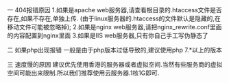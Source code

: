 一 404报错原因
1.如果是apache web服务器,请查看根目录的.htaccess文件是否存在,如果不存在,单独上传. (由于linux服务器的.htaccess的文件默认是隐藏的,在移动文件可能被忽略掉);
2.如果是nginx web服务器,请把nginx_rewrite.conf里面的内容配置到nginx里面
3.如果是IIS web服务器,只有你自己手工写伪静态了

二 如果php出现报错
   一般是由于php版本过低导致的,建议使用php 7.*以上的版本

三 速度慢的原因
   建议优先使用香港的服务器或者虚拟空间.当然有些服务商的虚拟空间可能出来限制.所以我们推荐使用云服务器.1核1G即可.

